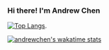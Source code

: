 ### Hi there! I'm Andrew Chen

[![Top Langs](https://github-readme-stats.vercel.app/api/top-langs/?username=anyuan-chen)](https://github.com/anyuan-chen). 

   
[![andrewchen's wakatime stats](https://github-readme-stats.vercel.app/api/wakatime?username=andrewchen)](https://wakatime.com/@andrewchen)
